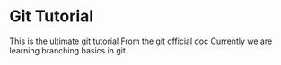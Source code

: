 # Git Tutorial 
This is the ultimate git tutorial
From the git official doc
Currently we are learning branching basics in git